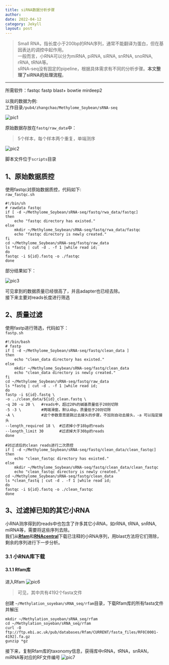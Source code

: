 ```yaml
---
title: siRNA数据分析步骤
author: 
date: 2022-04-12
category: Jekyll
layout: post
---
```


> Small RNA，指长度小于200bp的RNA序列，通常不能翻译为蛋白，但在基因表达的调控中起作用。<br>
一般而言，小RNA可以分为miRNA, piRNA, siRNA, snRNA, snoRNA, rRNA, tRNA等。<br>
sRNA-seq没有固定的pipeline，根据具体需求有不同的分析步骤。**本文整理了siRNA的处理流程**。<br>

____

所需软件：fastqc fastp blast+ bowtie mirdeep2

以我的数据为例:<br>
工作目录`/pub4/zhangchao/Methylome_Soybean/sRNA-seq`

![pic1][1]<br>

原始数据存放在`fastq/raw_data`中：<br>
>5个样本，每个样本两个重复，单端测序

![pic2][2]<br>

脚本文件位于`scripts`目录


1、原始数据质控
-------------
使用fastqc对原始数据质控，代码如下:<br>
`raw_fastqc.sh`
```
#!/bin/sh
# rawdata fastqc
if [ -d ~/Methylome_Soybean/sRNA-seq/fastq/rwa_data/fastqc]
then
    echo "fastqc directory has existed."
else
    mkdir ~/Methylome_Soybean/sRNA-seq/fastq/rwa_data/fastqc
    echo "fastqc directory is newly created."
fi
cd ~/Methylome_Soybean/sRNA-seq/fastq/raw_data
ls *fastq | cut -d . -f 1 |while read id;
do
fastqc -i ${id}.fastq -o ./fastqc
done
```

部分结果如下：

![pic3][3]

可见拿到的数据质量已经很高了，并且adapter也已经去除。<br>
接下来主要对reads长度进行筛选

2、质量过滤
----------
使用fastp进行筛选，代码如下：<br>
`fastp.sh`
```
#!/bin/bash
# fastp
if [ -d ~/Methylome_Soybean/sRNA-seq/fastq/clean_data ]
then
    echo "clean_data directory has existed."
else
    mkdir ~/Methylome_Soybean/sRNA-seq/fastq/clean_data
    echo "clean_data directory is newly created."
fi
cd ~/Methylome_Soybean/sRNA-seq/fastq/raw_data
ls *fastq | cut -d . -f 1 |while read id;
do
fastp -i ${id}.fastq \
-o ../clean_data/${id}_clean.fastq \
-q 20 -u 20 \   #reads中，超过20%的碱基质量低于20则切除
-5 -3 \         #两端滑窗，默认4bp，质量低于20则切除
-A \            #这个参数意思是跳过去接头的步骤，不加则自动去接头，-a 可以指定接头
--length_required 18 \  #过滤掉小于18bp的reads
--length_limit 30       #过滤掉大于30bp的reads
done

#对过滤后的clean reads进行二次质控
if [ -d ~/Methylome_Soybean/sRNA-seq/fastq/clean_data/clean_fastqc]
then
    echo "clean_fastqc directory has existed."
else
    mkdir ~/Methylome_Soybean/sRNA-seq/fastq/clean_data/clean_fastqc
    echo "clean_fastqc directory is newly created."
cd ~/Methylome_Soybean/sRNA-seq/fastq/clean_data
ls *clean_fastq | cut -d . -f 1 |while read id;
do
fastqc -i ${id}.fastq -o ./clean_fastqc
done
```

3、过滤掉已知的其它小RNA
---------------------
小RNA测序得到的reads中也包含了许多其它小RNA，如rRNA, tRNA, snRNA, miRNA等，需要将这些序列去除。<br>
我们从[**Rfam**][4]和[**RNAcentral**][5]下载已注释的小RNA序列，用blast方法将它们筛除，剩余的序列进行下一步分析。

###  3.1 小RNA库下载
#### 3.1.1 Rfam库
进入Rfam
![pic6][6]
> 可见，其中共有4192个fasta文件

创建 `~/Methylation_soyeban/sRNA_seq/rfam`目录，下载Rfam库的所有fasta文件并解压
```
mkdir ~/Methylation_soyeban/sRNA_seq/rfam
cd ~/Methylation_soyeban/sRNA_seq/rfam
curl -O ftp://ftp.ebi.ac.uk/pub/databases/Rfam/CURRENT/fasta_files/RF0[0001-4192].fa.gz
gunzip *gz
```

接下来，复制Rfam库的taxonomy信息，获得库中rRNA，tRNA，snRAN，miRNA等对应的RF文件编号
![pic7][7]








[1]: https://github.com/Mikotoo/Mikotoo.github.io/raw/main/downloads/image/blog2_sirna/srna_1.png
[2]: https://github.com/Mikotoo/Mikotoo.github.io/raw/main/downloads/image/blog2_sirna/srna_2.png
[3]: https://github.com/Mikotoo/Mikotoo.github.io/raw/main/downloads/image/blog2_sirna/raw_fastqc.png
[4]: https://rfam.xfam.org/
[5]: https://rnacentral.org/
[6]: https://github.com/Mikotoo/Mikotoo.github.io/raw/main/downloads/image/blog2_sirna/rfam.png
[7]: https://github.com/Mikotoo/Mikotoo.github.io/raw/main/downloads/image/blog2_sirna/rfam_txt.png
